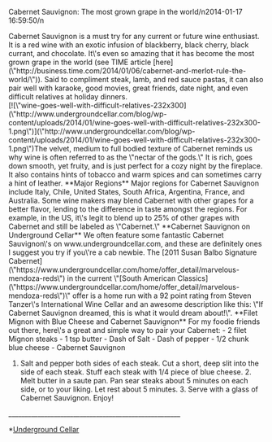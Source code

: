 Cabernet Sauvignon: The most grown grape in the world/n2014-01-17 16:59:50/n 

<div id="\"textpreview\"">Cabernet Sauvignon is a must try for any current or future wine enthusiast. It is a red wine with an exotic infusion of blackberry, black cherry, black currant, and chocolate. It\'s even so amazing that it has become the most grown grape in the world (see TIME article [here](\"http://business.time.com/2014/01/06/cabernet-and-merlot-rule-the-world/\")). Said to compliment steak, lamb, and red sauce pastas, it can also pair well with karaoke, good movies, great friends, date night, and even difficult relatives at holiday dinners.</div><div></div><div>[![\"wine-goes-well-with-difficult-relatives-232x300](\"http://www.undergroundcellar.com/blog/wp-content/uploads/2014/01/wine-goes-well-with-difficult-relatives-232x300-1.png\")](\"http://www.undergroundcellar.com/blog/wp-content/uploads/2014/01/wine-goes-well-with-difficult-relatives-232x300-1.png\")The velvet, medium to full bodied texture of Cabernet reminds us why wine is often referred to as the \"nectar of the gods.\" It is rich, goes down smooth, yet fruity, and is just perfect for a cozy night by the fireplace. It also contains hints of tobacco and warm spices and can sometimes carry a hint of leather. **Major Regions** Major regions for Cabernet Sauvignon include Italy, Chile, United States, South Africa, Argentina, France, and Australia. Some wine makers may blend Cabernet with other grapes for a better flavor, lending to the difference in taste amongst the regions. For example, in the US, it\'s legit to blend up to 25% of other grapes with Cabernet and still be labeled as \"Cabernet.\" **Cabernet Sauvignon on Underground Cellar** We often feature some fantastic Cabernet Sauvignon\'s on www.undergroundcellar.com, and these are definitely ones I suggest you try if you\'re a cab newbie. The [2011 Susan Balbo Signature Cabernet](\"https://www.undergroundcellar.com/home/offer_detail/marvelous-mendoza-reds\") in the current \"[South American Classics](\"https://www.undergroundcellar.com/home/offer_detail/marvelous-mendoza-reds\")\" offer is a home run with a 92 point rating from Steven Tanzer\'s International Wine Cellar and an awesome description like this: \"If Cabernet Sauvignon dreamed, this is what it would dream about!\". **Filet Mignon with Blue Cheese and Cabernet Sauvignon** For my foodie friends out there, here\'s a great and simple way to pair your Cabernet: - 2 filet Mignon steaks
- 1 tsp butter
- Dash of Salt
- Dash of pepper
- 1/2 chunk blue cheese
- Cabernet Sauvignon
 
 1. Salt and pepper both sides of each steak. Cut a short, deep slit into the side of each steak. Stuff each steak with 1/4 piece of blue cheese. 2. Melt butter in a saute pan. Pan sear steaks about 5 minutes on each side, or to your liking. Let rest about 5 minutes. 3. Serve with a glass of Cabernet Sauvignon. Enjoy! </div><div></div><div>_____________________________________________________

 *[Underground Cellar](\"http://www.undergroundcellar.com/?miley21\")